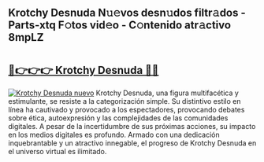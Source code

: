 ## Krotchy Desnuda N𝚞𝚎vos desn𝚞dos filtr𝚊dos - Parts-xtq F𝚘tos vid𝚎o - C𝚘ntenido atr𝚊ctivo 8mpLZ

# <h2><a href="http://mb93xf.tromn.icu/?c=Krotchy+Desnuda">🔗👉👉👉 Krotchy Desnuda 🔗🔗</a></h2>

[![Krotchy Desnuda nuevo](https://i.imgur.com/pEAQMta.gif)](http://mb93xf.tromn.icu/?c=Krotchy+Desnuda)
Krotchy Desnuda, una figura multifacética y estimulante, se resiste a la categorización simple. Su distintivo estilo en línea ha cautivado y provocado a los espectadores, provocando debates sobre ética, autoexpresión y las complejidades de las comunidades digitales. A pesar de la incertidumbre de sus próximas acciones, su impacto en los medios digitales es profundo. Armado con una dedicación inquebrantable y un atractivo innegable, el progreso de Krotchy Desnuda en el universo virtual es ilimitado.
